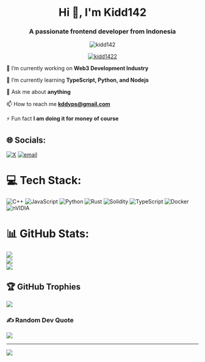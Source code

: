 <h1 align="center">Hi 👋, I'm Kidd142</h1>
<h3 align="center">A passionate frontend developer from Indonesia</h3>

<p align="center"> <img src="https://komarev.com/ghpvc/?username=kidd142&label=Profile%20views&color=0e75b6&style=flat" alt="kidd142" /> </p>


<p align="center"> <a href="https://twitter.com/kidd1422" target="blank"><img src="https://img.shields.io/twitter/follow/kidd1422?logo=twitter&style=for-the-badge" alt="kidd1422" /></a> </p>

🔭 I’m currently working on **Web3 Development Industry**

🌱 I’m currently learning **TypeScript, Python, and Nodejs**

💬 Ask me about **anything**

📫 How to reach me **kddvps@gmail.com**

⚡ Fun fact **I am doing it for money of course**


## 🌐 Socials:
[![X](https://img.shields.io/badge/X-black.svg?logo=X&logoColor=white)](https://x.com/kidd1422) [![email](https://img.shields.io/badge/Email-D14836?logo=gmail&logoColor=white)](mailto:kddvps@gmail.com) 

# 💻 Tech Stack:
![C++](https://img.shields.io/badge/c++-%2300599C.svg?style=for-the-badge&logo=c%2B%2B&logoColor=white) ![JavaScript](https://img.shields.io/badge/javascript-%23323330.svg?style=for-the-badge&logo=javascript&logoColor=%23F7DF1E) ![Python](https://img.shields.io/badge/python-3670A0?style=for-the-badge&logo=python&logoColor=ffdd54) ![Rust](https://img.shields.io/badge/rust-%23000000.svg?style=for-the-badge&logo=rust&logoColor=white) ![Solidity](https://img.shields.io/badge/Solidity-%23363636.svg?style=for-the-badge&logo=solidity&logoColor=white) ![TypeScript](https://img.shields.io/badge/typescript-%23007ACC.svg?style=for-the-badge&logo=typescript&logoColor=white) ![Docker](https://img.shields.io/badge/docker-%230db7ed.svg?style=for-the-badge&logo=docker&logoColor=white) ![nVIDIA](https://img.shields.io/badge/nVIDIA-%2376B900.svg?style=for-the-badge&logo=nVIDIA&logoColor=white)
# 📊 GitHub Stats:
![](https://github-readme-stats.vercel.app/api?username=kidd142&theme=vue-dark&hide_border=false&include_all_commits=true&count_private=true)<br/>
![](https://nirzak-streak-stats.vercel.app/?user=kidd142&theme=vue-dark&hide_border=false)<br/>
![](https://github-readme-stats.vercel.app/api/top-langs/?username=kidd142&theme=vue-dark&hide_border=false&include_all_commits=true&count_private=true&layout=compact)

## 🏆 GitHub Trophies
![](https://github-profile-trophy.vercel.app/?username=kidd142&theme=radical&no-frame=false&no-bg=false&margin-w=4)

### ✍️ Random Dev Quote
![](https://quotes-github-readme.vercel.app/api?type=horizontal&theme=radical)

---
[![](https://visitcount.itsvg.in/api?id=kidd142&icon=0&color=0)](https://visitcount.itsvg.in)

<!-- Proudly created with GPRM ( https://gprm.itsvg.in ) -->
